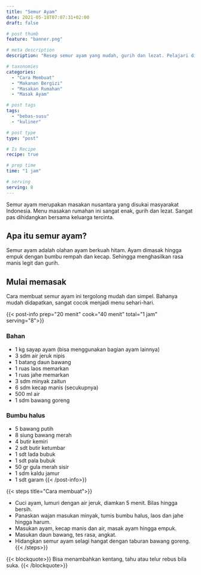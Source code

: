 ```yaml
---
title: "Semur Ayam"
date: 2021-05-18T07:07:31+02:00
draft: false

# post thumb
feature: "banner.png"

# meta description
description: "Resep semur ayam yang mudah, gurih dan lezat. Pelajari disini cara membuat semur ayam yang bikin lidah ketagihan."

# taxonomies
categories:
  - "Cara Membuat"
  - "Makanan Bergizi"
  - "Masakan Rumahan"
  - "Masak Ayam"

# post tags
tags:
  - "bebas-susu"
  - "kuliner"

# post type
type: "post"

# Is Recipe
recipe: true

# prep time
time: "1 jam"

# serving
serving: 8
---
```

Semur ayam merupakan masakan nusantara yang disukai masyarakat Indonesia. Menu masakan rumahan ini sangat enak, gurih dan lezat. Sangat pas dihidangkan bersama keluarga tercinta.

## Apa itu semur ayam?

Semur ayam adalah olahan ayam berkuah hitam. Ayam dimasak hingga empuk dengan bumbu rempah dan kecap. Sehingga menghasilkan rasa manis legit dan gurih.

## Mulai memasak

Cara membuat semur ayam ini tergolong mudah dan simpel. Bahanya mudah didapatkan, sangat cocok menjadi menu sehari-hari.

{{< post-info prep="20 menit" cook="40 menit" total="1 jam" serving="8">}}

### Bahan

-   1 kg sayap ayam (bisa menggunakan bagian ayam lainnya)
-   3 sdm air jeruk nipis
-   1 batang daun bawang
-   1 ruas laos memarkan
-   1 ruas jahe memarkan
-   3 sdm minyak zaitun
-   6 sdm kecap manis (secukupnya)
-   500 ml air
-   1 sdm bawang goreng

### Bumbu halus

-   5 bawang putih
-   8 siung bawang merah
-   4 butir kemiri
-   2 sdt butir ketumbar
-   1 sdt lada bubuk
-   1 sdt pala bubuk
-   50 gr gula merah sisir
-   1 sdm kaldu jamur
-   1 sdt garam
{{< /post-info>}}

{{< steps title="Cara membuat">}}
-   Cuci ayam, lumuri dengan air jeruk, diamkan 5 menit. Bilas hingga bersih.
-   Panaskan wajan masukan minyak, tumis bumbu halus, laos dan jahe hingga harum.
-   Masukan ayam, kecap manis dan air, masak ayam hingga empuk.
-   Masukan daun bawang, tes rasa, angkat.
-   Hidangkan semur ayam selagi hangat dengan taburan bawang goreng.
{{< /steps>}}

{{< blockquote>}}
Bisa menambahkan kentang, tahu atau telur rebus bila suka.
{{< /blockquote>}}
